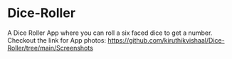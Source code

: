 # Dice-Roller
A Dice Roller App where you can roll a six faced dice to get a number.<br>
Checkout the link for App photos: https://github.com/kiruthikvishaal/Dice-Roller/tree/main/Screenshots
